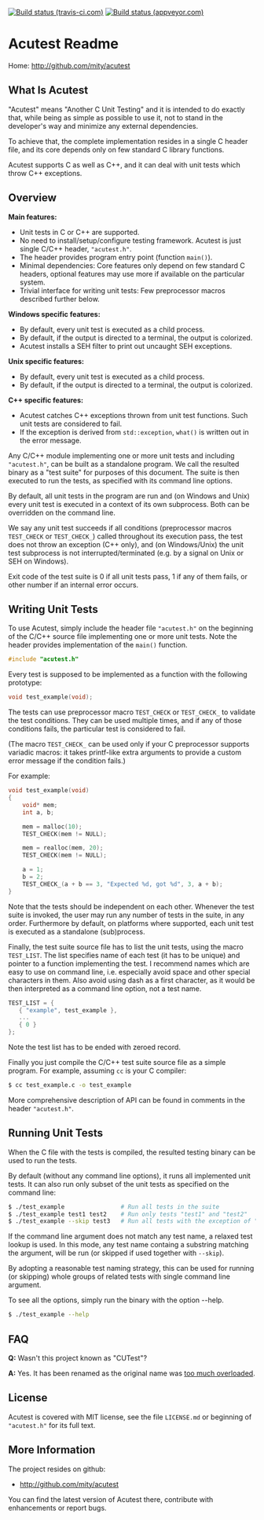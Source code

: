 [![Build status (travis-ci.com)](https://img.shields.io/travis/mity/acutest/master.svg?label=linux%20build)](https://travis-ci.org/mity/acutest)
[![Build status (appveyor.com)](https://img.shields.io/appveyor/ci/mity/acutest/master.svg?label=windows%20build)](https://ci.appveyor.com/project/mity/acutest/branch/master)


# Acutest Readme

Home: http://github.com/mity/acutest


## What Is Acutest

"Acutest" means "Another C Unit Testing" and it is intended to do exactly that,
while being as simple as possible to use it, not to stand in the developer's
way and minimize any external dependencies.

To achieve that, the complete implementation resides in a single C header file,
and its core depends only on few standard C library functions.

Acutest supports C as well as C++, and it can deal with unit tests which throw
C++ exceptions.


## Overview

**Main features:**
* Unit tests in C or C++ are supported.
* No need to install/setup/configure testing framework. Acutest is just single
  C/C++ header, `"acutest.h"`.
* The header provides program entry point (function `main()`).
* Minimal dependencies: Core features only depend on few standard C headers,
  optional features may use more if available on the particular system.
* Trivial interface for writing unit tests: Few preprocessor macros described
  further below.

**Windows specific features:**
* By default, every unit test is executed as a child process.
* By default, if the output is directed to a terminal, the output is colorized.
* Acutest installs a SEH filter to print out uncaught SEH exceptions.

**Unix specific features:**
* By default, every unit test is executed as a child process.
* By default, if the output is directed to a terminal, the output is colorized.

**C++ specific features:**
* Acutest catches C++ exceptions thrown from unit test functions. Such unit
  tests are considered to fail.
* If the exception is derived from `std::exception`, `what()` is written out
  in the error message.

Any C/C++ module implementing one or more unit tests and including `"acutest.h"`,
can be built as a standalone program. We call the resulted binary as a "test
suite" for purposes of this document. The suite is then executed to run the
tests, as specified with its command line options.

By default, all unit tests in the program are run and (on Windows and Unix)
every unit test is executed in a context of its own subprocess. Both can be
overridden on the command line.

We say any unit test succeeds if all conditions (preprocessor macros `TEST_CHECK`
or `TEST_CHECK_`) called throughout its execution pass, the test does not throw
an exception (C++ only), and (on Windows/Unix) the unit test subprocess is not
interrupted/terminated (e.g. by a signal on Unix or SEH on Windows).

Exit code of the test suite is 0 if all unit tests pass, 1 if any of them fails,
or other number if an internal error occurs.


## Writing Unit Tests

To use Acutest, simply include the header file `"acutest.h"` on the beginning
of the C/C++ source file implementing one or more unit tests. Note the header
provides implementation of the `main()` function.

```C
#include "acutest.h"
```

Every test is supposed to be implemented as a function with the following
prototype:

```C
void test_example(void);
```

The tests can use preprocessor macro `TEST_CHECK` or `TEST_CHECK_` to validate the
test conditions. They can be used multiple times, and if any of those conditions
fails, the particular test is considered to fail.

(The macro `TEST_CHECK_` can be used only if your C preprocessor supports variadic
macros: it takes printf-like extra arguments to provide a custom error message
if the condition fails.)

For example:

```C
void test_example(void)
{
    void* mem;
    int a, b;

    mem = malloc(10);
    TEST_CHECK(mem != NULL);

    mem = realloc(mem, 20);
    TEST_CHECK(mem != NULL);

    a = 1;
    b = 2;
    TEST_CHECK_(a + b == 3, "Expected %d, got %d", 3, a + b);
}
```

Note that the tests should be independent on each other. Whenever the test
suite is invoked, the user may run any number of tests in the suite, in any
order. Furthermore by default, on platforms where supported, each unit test
is executed as a standalone (sub)process.

Finally, the test suite source file has to list the unit tests, using the
macro `TEST_LIST`. The list specifies name of each test (it has to be unique)
and pointer to a function implementing the test. I recommend names which are
easy to use on command line, i.e. especially avoid space and other special
characters in them. Also avoid using dash as a first character, as it would
be then interpreted as a command line option, not a test name.

```C
TEST_LIST = {
   { "example", test_example },
   ...
   { 0 }
};
```

Note the test list has to be ended with zeroed record.

Finally you just compile the C/C++ test suite source file as a simple program.
For example, assuming `cc` is your C compiler:

```sh
$ cc test_example.c -o test_example
```

More comprehensive description of API can be found in comments in the header
`"acutest.h"`.


## Running Unit Tests

When the C file with the tests is compiled, the resulted testing binary can be
used to run the tests.

By default (without any command line options), it runs all implemented unit
tests. It can also run only subset of the unit tests as specified on the
command line:

```sh
$ ./test_example                # Run all tests in the suite
$ ./test_example test1 test2    # Run only tests "test1" and "test2"
$ ./test_example --skip test3   # Run all tests with the exception of "test3"
```

If the command line argument does not match any test name, a relaxed test
lookup is used. In this mode, any test name containg a substring matching
the argument, will be run (or skipped if used together with `--skip`).

By adopting a reasonable test naming strategy, this can be used for running
(or skipping) whole groups of related tests with single command line argument.

To see all the options, simply run the binary with the option --help.

```sh
$ ./test_example --help
```


## FAQ

**Q:** Wasn't this project known as "CUTest"?

**A:** Yes. It has been renamed as the original name was
[too much overloaded](https://github.com/mity/cutest/issues/6).


## License

Acutest is covered with MIT license, see the file `LICENSE.md` or beginning of
`"acutest.h"` for its full text.


## More Information

The project resides on github:

* http://github.com/mity/acutest

You can find the latest version of Acutest there, contribute with enhancements
or report bugs.
